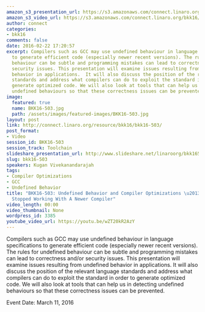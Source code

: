 ```yaml
---
amazon_s3_presentation_url: https://s3.amazonaws.com/connect.linaro.org/bkk16/Presentations/Friday/BKK16-503.pdf
amazon_s3_video_url: https://s3.amazonaws.com/connect.linaro.org/bkk16/Videos/Friday/BKK16-503%20Undefined%20Behavior%20and%20Compiler%20Optimizations%20-%20Why%20Your%20Program%20Stopped%20Working%20With%20A%20Newer%20Compiler.mp4
author: connect
categories:
- bkk16
comments: false
date: 2016-02-22 17:20:57
excerpt: Compilers such as GCC may use undefined behaviour in language specifications
  to generate efficient code (especially newer recent versions). The rules for undefined
  behaviour can be subtle and programming mistakes can lead to correctness and/or
  security issues. This presentation will examine issues resulting from undefined
  behavior in applications.  It will also discuss the position of the relevant  language
  standards and address what compilers can do to exploit the standard in order to
  generate optimized code. We will also look at tools that can help us in detecting
  undefined behaviours so that these correctness issues can be prevented.
image:
  featured: true
  name: BKK16-503.jpg
  path: /assets/images/featured-images/BKK16-503.jpg
layout: post
link: http://connect.linaro.org/resource/bkk16/bkk16-503/
post_format:
- Video
session_id: BKK16-503
session_track: Toolchain
slideshare_presentation_url: http://www.slideshare.net/linaroorg/bkk16503-undefined-behavior-and-compiler-optimizations-why-your-program-stopped-working-with-a-newer-compiler
slug: bkk16-503
speakers: Kugan Vivekanandarajah
tags:
- Compiler Optimizations
- GCC
- Undefined Behavior
title: "BKK16-503: Undefined Behavior and Compiler Optimizations \u2013 Why Your Program
  Stopped Working With A Newer Compiler"
video_length: 00:00
video_thumbnail: None
wordpress_id: 3385
youtube_video_url: https://youtu.be/wZT20kR2AzY
---
```


Compilers such as GCC may use undefined behaviour in language specifications to generate efficient code (especially newer recent versions). The rules for undefined behaviour can be subtle and programming mistakes can lead to correctness and/or security issues. This presentation will examine issues resulting from undefined behavior in applications.  It will also discuss the position of the relevant  language standards and address what compilers can do to exploit the standard in order to generate optimized code. We will also look at tools that can help us in detecting undefined behaviours so that these correctness issues can be prevented.

Event Date: March 11, 2016